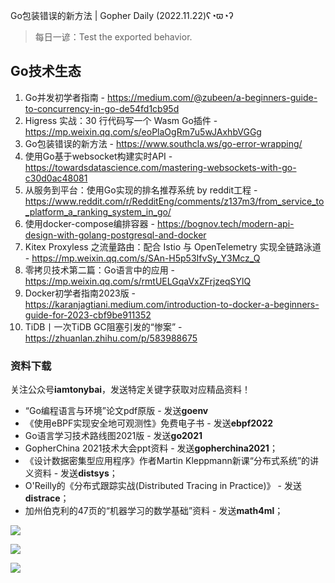 Go包装错误的新方法 | Gopher Daily (2022.11.22)ʕ◔ϖ◔ʔ

>每日一谚：Test the exported behavior.

## Go技术生态

1. Go并发初学者指南 - https://medium.com/@zubeen/a-beginners-guide-to-concurrency-in-go-de54fd1cb95d
2. Higress 实战：30 行代码写一个 Wasm Go插件 - https://mp.weixin.qq.com/s/eoPlaOgRm7u5wJAxhbVGGg
3. Go包装错误的新方法 - https://www.southcla.ws/go-error-wrapping/
4. 使用Go基于websocket构建实时API - https://towardsdatascience.com/mastering-websockets-with-go-c30d0ac48081
5. 从服务到平台：使用Go实现的排名推荐系统 by reddit工程 - https://www.reddit.com/r/RedditEng/comments/z137m3/from_service_to_platform_a_ranking_system_in_go/ 
6. 使用docker-compose编排容器 - https://bognov.tech/modern-api-design-with-golang-postgresql-and-docker
7. Kitex Proxyless 之流量路由：配合 Istio 与 OpenTelemetry 实现全链路泳道 - https://mp.weixin.qq.com/s/SAn-H5p53IfvSy_Y3Mcz_Q
8. 零拷贝技术第二篇：Go语言中的应用 - https://mp.weixin.qq.com/s/rmtUELGqaVxZFrjzeqSYlQ
9. Docker初学者指南2023版 - https://karanjagtiani.medium.com/introduction-to-docker-a-beginners-guide-for-2023-cbf9be911352
10. TiDB丨一次TiDB GC阻塞引发的“惨案” - https://zhuanlan.zhihu.com/p/583988675

### 资料下载

关注公众号**iamtonybai**，发送特定关键字获取对应精品资料！

* “Go编程语言与环境”论文pdf原版 - 发送**goenv**
* 《使用eBPF实现安全地可观测性》免费电子书 - 发送**ebpf2022**
* Go语言学习技术路线图2021版 - 发送**go2021**
* GopherChina 2021技术大会ppt资料 - 发送**gopherchina2021**；
* 《设计数据密集型应用程序》作者Martin Kleppmann新课“分布式系统”的讲义资料 - 发送**distsys**；
* O'Reilly的《分布式跟踪实战(Distributed Tracing in Practice)》 - 发送**distrace**；
* 加州伯克利的47页的“机器学习的数学基础”资料 - 发送**math4ml**；

![](https://mmbiz.qpic.cn/mmbiz_png/cH6WzfQ94mb54jsFJZ3Knmz8obUsf3PBShthmdSw5E01TcYmUReGkj0BWpxHak1HlnlzHvLmKax53YSGr7aNlA/0?wx_fmt=png)

![](https://mmbiz.qpic.cn/mmbiz_png/cH6WzfQ94mZsOgPXTXZgWiaE03ib9r9WFJXC6xJCA5Y6VSesOZqlGxYfODibvR7UPGxiaM7SZZNQZkRtggPXEfBdwQ/0?wx_fmt=png)

![](https://mmbiz.qpic.cn/mmbiz_png/cH6WzfQ94mb54jsFJZ3Knmz8obUsf3PBrSoqeMvoWCticN2cpU64fJ0FYQdXJhP7ia7WRh8628uOAsQYeE2NibRRw/0?wx_fmt=png)

